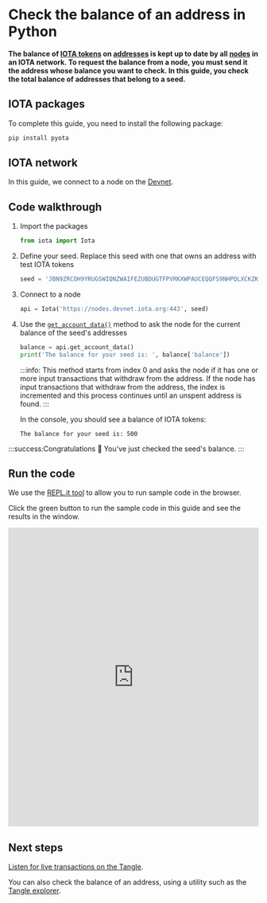 # Check the balance of an address in Python

**The balance of [IOTA tokens](root://getting-started/0.1/clients/token.md) on [addresses](root://getting-started/0.1/clients/addresses.md) is kept up to date by all [nodes](root://getting-started/0.1/network/nodes.md) in an IOTA network. To request the balance from a node, you must send it the address whose balance you want to check. In this guide, you check the total balance of addresses that belong to a seed.**

## IOTA packages

To complete this guide, you need to install the following package:

```bash
pip install pyota
```

## IOTA network

In this guide, we connect to a node on the [Devnet](root://getting-started/0.1/network/iota-networks.md#devnet).

## Code walkthrough

1. Import the packages

    ```python
    from iota import Iota
    ```

2. Define your seed. Replace this seed with one that owns an address with test IOTA tokens

    ```python
    seed = 'JBN9ZRCOH9YRUGSWIQNZWAIFEZUBDUGTFPVRKXWPAUCEQQFS9NHPQLXCKZKRHVCCUZNF9CZZWKXRZVCWQ'
    ```

3. Connect to a node

    ```python
    api = Iota('https://nodes.devnet.iota.org:443', seed)
    ```

4. Use the [`get_account_data()`](https://pyota.readthedocs.io/en/latest/api.html#get-account-data) method to ask the node for the current balance of the seed's addresses

    ```python
    balance = api.get_account_data()
    print('The balance for your seed is: ', balance['balance'])
    ```

    :::info:
    This method starts from index 0 and asks the node if it has one or more input transactions that withdraw from the address. If the node has input transactions that withdraw from the address, the index is incremented and this process continues until an unspent address is found.
    :::

    In the console, you should see a balance of IOTA tokens:

    ```
    The balance for your seed is: 500
    ```

:::success:Congratulations :tada:
You've just checked the seed's balance.
:::

## Run the code

We use the [REPL.it tool](https://repl.it) to allow you to run sample code in the browser.

Click the green button to run the sample code in this guide and see the results in the window.

<iframe height="600px" width="100%" src="https://repl.it/@jake91/Check-the-balance-of-an-address-Python?lite=true" scrolling="no" frameborder="no" allowtransparency="true" allowfullscreen="true" sandbox="allow-forms allow-pointer-lock allow-popups allow-same-origin allow-scripts allow-modals"></iframe>

## Next steps

[Listen for live transactions on the Tangle](../python/listen-for-transactions.md).

You can also check the balance of an address, using a utility such as the [Tangle explorer](https://utils.iota.org).
